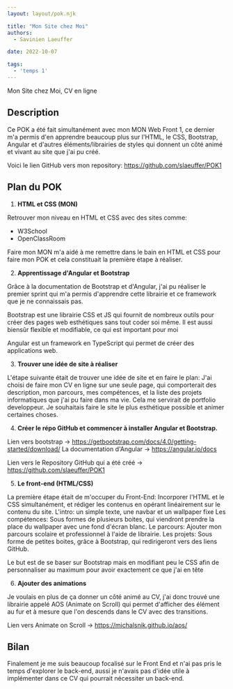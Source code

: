 ```yaml
---
layout: layout/pok.njk

title: "Mon Site chez Moi"
authors:
  - Savinien Laeuffer

date: 2022-10-07

tags:
  - 'temps 1'
---
```


<!-- début résumé -->
Mon Site chez Moi, CV en ligne
<!-- fin résumé -->

## Description

Ce POK a été fait simultanément avec mon MON Web Front 1, ce dernier m'a permis d'en apprendre beaucoup plus sur l'HTML, le CSS, Bootstrap, Angular et d'autres éléments/librairies de styles qui donnent un côté animé et vivant au site que j'ai pu créé.

Voici le lien GitHub vers mon repository: https://github.com/slaeuffer/POK1

## Plan du POK

1. **HTML et CSS (MON)**

Retrouver mon niveau en HTML et CSS avec des sites comme:
- W3School
- OpenClassRoom

Faire mon MON m'a aidé à me remettre dans le bain en HTML et CSS pour faire mon POK et cela constituait la première étape à réaliser.

2. **Apprentissage d'Angular et Bootstrap**

Grâce à la documentation de Bootstrap et d'Angular, j'ai pu réaliser le premier sprint qui m'a permis d'apprendre cette librairie et ce framework que je ne connaissais pas.

Bootstrap est une librairie CSS et JS qui fournit de nombreux outils pour créer des pages web esthétiques sans tout coder soi même. Il est aussi biensûr flexible et modifiable, ce qui est important pour moi


Angular est un framework en TypeScript qui permet de créer des applications web.


3. **Trouver une idée de site à réaliser**

L'étape suivante était de trouver une idée de site et en faire le plan: 
J'ai choisi de faire mon CV en ligne sur une seule page, qui comporterait des description, mon parcours, mes compétences, et la liste des projets informatiques que j'ai pu faire dans ma vie. Cela me servirait de portfolio developpeur.
Je souhaitais faire le site le plus esthétique possible et animer certaines choses.

4. **Créer le répo GitHub et commencer à installer Angular et Bootstrap.**

Lien vers bootstrap -> https://getbootstrap.com/docs/4.0/getting-started/download/
La documentation d'Angular -> https://angular.io/docs

Lien vers le Repository GitHub qui a été créé -> https://github.com/slaeuffer/POK1

5. **Le front-end (HTML/CSS)**

La première étape était de m'occuper du Front-End: Incorporer l'HTML et le CSS simultanément, et rédiger les contenus en opérant linéairement sur le contenu du site. 
L'intro: un simple texte, une navbar et un wallpaper fixe
Les compétences: Sous formes de plusieurs boites, qui viendront prendre la place du wallpaper avec une fond d'écran blanc.
Le parcours: Ajouter mon parcours scolaire et professionnel à l'aide de librairie.
Les projets: Sous forme de petites boites, grâce à Bootstrap, qui redirigeront vers des liens GitHub.

Le but est de se baser sur Bootstrap mais en modifiant peu le CSS afin de personnaliser au maximum pour avoir exactement ce que j'ai en tête

6. **Ajouter des animations**

Je voulais en plus de ça donner un côté animé au CV, j'ai donc trouvé une librairie appelé AOS (Animate on Scroll) qui permet d'afficher des élément au fur et à mesure que l'on descends dans le CV avec des transitions.

Lien vers Animate on Scroll -> https://michalsnik.github.io/aos/


## Bilan

Finalement je me suis beaucoup focalisé sur le Front End et n'ai pas pris le temps d'explorer le back-end, aussi je n'avais pas d'idée utile à implémenter dans ce CV qui pourrait nécessiter un back-end.



